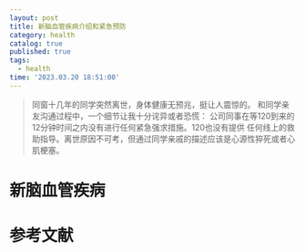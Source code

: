 ```yaml
---
layout: post
title: 新脑血管疾病介绍和紧急预防 
category: health
catalog: true
published: true
tags:
  - health 
time: '2023.03.20 18:51:00'
---
```


> 同窗十几年的同学突然离世，身体健康无预兆，挺让人震惊的。
> 和同学亲友沟通过程中，一个细节让我十分诧异或者恐慌：
> 公司同事在等120到来的12分钟时间之内没有进行任何紧急强求措施。120也没有提供
> 任何线上的救助指导。离世原因不可考，但通过同学亲戚的描述应该是心源性猝死或者心肌梗塞。

# 新脑血管疾病

# 参考文献
